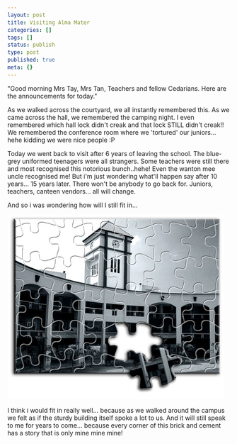 ```yaml
---
layout: post
title: Visiting Alma Mater
categories: []
tags: []
status: publish
type: post
published: true
meta: {}
---
```

"Good morning Mrs Tay, Mrs Tan, Teachers and fellow Cedarians. Here are the announcements for today."

As we walked across the courtyard, we all instantly remembered this. As we came across the hall, we remembered the camping night. I even remembered which hall lock didn't creak and that lock STILL didn't creak!! We remembered the conference room where we 'tortured' our juniors... hehe kidding we were nice people :P

Today we went back to visit after 6 years of leaving the school. The blue-grey uniformed teenagers were all strangers. Some teachers were still there and most recognised this notorious bunch..hehe! Even the wanton mee uncle recognised me! But i'm just wondering what'll happen say after 10 years... 15 years later. There won't be anybody to go back for. Juniors, teachers, canteen vendors... all will change.

And so i was wondering how will I still fit in... 

![](/img/puzzle490.jpg)

I think i would fit in really well... because as we walked around the campus we felt as if the sturdy building itself spoke a lot to us. And it will still speak to me for years to come... because every corner of this brick and cement has a story that is only mine mine mine!
